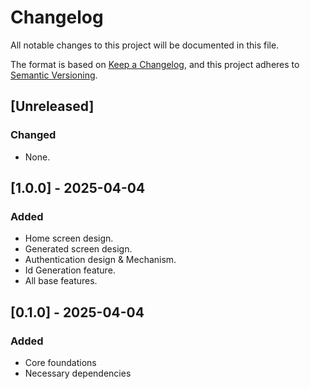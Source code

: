 # Changelog

All notable changes to this project will be documented in this file.

The format is based on [Keep a Changelog](https://keepachangelog.com/en/1.1.0/),
and this project adheres to [Semantic Versioning](https://semver.org/spec/v2.0.0.html).

## [Unreleased]

### Changed

- None.

## [1.0.0] - 2025-04-04

### Added

- Home screen design.
- Generated screen design.
- Authentication design & Mechanism.
- Id Generation feature.
- All base features.

## [0.1.0] - 2025-04-04

### Added

- Core foundations
- Necessary dependencies
